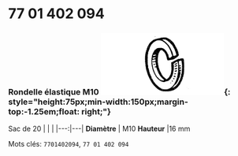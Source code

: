 # 77 01 402 094

### Rondelle élastique M10 ![](../assets/images/parts/spring_washer.png){: style="height:75px;min-width:150px;margin-top:-1.25em;float: right;"}

Sac de 20
|   |   |
|---:|---|
**Diamètre** | M10
**Hauteur** |16 mm

Mots clés: `7701402094`, `77 01 402 094`

